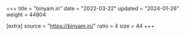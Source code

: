 +++
title = "binyam.in"
date = "2022-03-22"
updated = "2024-01-26"
weight = 44804

[extra]
source = "https://binyam.in/"
ratio = 4
size = 44
+++
